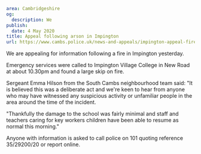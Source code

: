 ```yaml
area: Cambridgeshire
og:
  description: We
publish:
  date: 4 May 2020
title: Appeal following arson in Impington
url: https://www.cambs.police.uk/news-and-appeals/impington-appeal-fire
```

We are appealing for information following a fire in Impington yesterday.

Emergency services were called to Impington Village College in New Road at about 10.30pm and found a large skip on fire.

Sergeant Emma Hilson from the South Cambs neighbourhood team said: "It is believed this was a deliberate act and we're keen to hear from anyone who may have witnessed any suspicious activity or unfamiliar people in the area around the time of the incident.

"Thankfully the damage to the school was fairly minimal and staff and teachers caring for key workers children have been able to resume as normal this morning."

Anyone with information is asked to call police on 101 quoting reference 35/29200/20 or report online.
